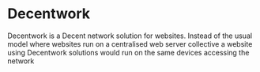 # Decentwork
Decentwork is a Decent network solution for websites. Instead of the usual model where websites run on a centralised web server collective a website using Decentwork solutions would run on the same devices accessing the network
